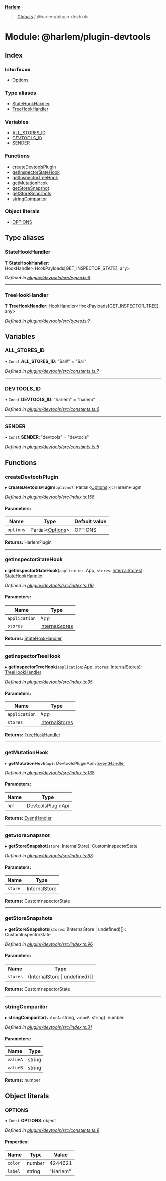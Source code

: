 **[Harlem](../README.md)**

> [Globals](../README.md) / @harlem/plugin-devtools

# Module: @harlem/plugin-devtools

## Index

### Interfaces

* [Options](../interfaces/_harlem_plugin_devtools.options.md)

### Type aliases

* [StateHookHandler](_harlem_plugin_devtools.md#statehookhandler)
* [TreeHookHandler](_harlem_plugin_devtools.md#treehookhandler)

### Variables

* [ALL\_STORES\_ID](_harlem_plugin_devtools.md#all_stores_id)
* [DEVTOOLS\_ID](_harlem_plugin_devtools.md#devtools_id)
* [SENDER](_harlem_plugin_devtools.md#sender)

### Functions

* [createDevtoolsPlugin](_harlem_plugin_devtools.md#createdevtoolsplugin)
* [getInspectorStateHook](_harlem_plugin_devtools.md#getinspectorstatehook)
* [getInspectorTreeHook](_harlem_plugin_devtools.md#getinspectortreehook)
* [getMutationHook](_harlem_plugin_devtools.md#getmutationhook)
* [getStoreSnapshot](_harlem_plugin_devtools.md#getstoresnapshot)
* [getStoreSnapshots](_harlem_plugin_devtools.md#getstoresnapshots)
* [stringComparitor](_harlem_plugin_devtools.md#stringcomparitor)

### Object literals

* [OPTIONS](_harlem_plugin_devtools.md#options)

## Type aliases

### StateHookHandler

Ƭ  **StateHookHandler**: HookHandler\<HookPayloads[GET\_INSPECTOR\_STATE], any>

*Defined in [plugins/devtools/src/types.ts:8](https://github.com/andrewcourtice/harlem/blob/97733b5/plugins/devtools/src/types.ts#L8)*

___

### TreeHookHandler

Ƭ  **TreeHookHandler**: HookHandler\<HookPayloads[GET\_INSPECTOR\_TREE], any>

*Defined in [plugins/devtools/src/types.ts:7](https://github.com/andrewcourtice/harlem/blob/97733b5/plugins/devtools/src/types.ts#L7)*

## Variables

### ALL\_STORES\_ID

• `Const` **ALL\_STORES\_ID**: \"$all\" = "$all"

*Defined in [plugins/devtools/src/constants.ts:7](https://github.com/andrewcourtice/harlem/blob/97733b5/plugins/devtools/src/constants.ts#L7)*

___

### DEVTOOLS\_ID

• `Const` **DEVTOOLS\_ID**: \"harlem\" = "harlem"

*Defined in [plugins/devtools/src/constants.ts:6](https://github.com/andrewcourtice/harlem/blob/97733b5/plugins/devtools/src/constants.ts#L6)*

___

### SENDER

• `Const` **SENDER**: \"devtools\" = "devtools"

*Defined in [plugins/devtools/src/constants.ts:5](https://github.com/andrewcourtice/harlem/blob/97733b5/plugins/devtools/src/constants.ts#L5)*

## Functions

### createDevtoolsPlugin

▸ **createDevtoolsPlugin**(`options?`: Partial\<[Options](../interfaces/_harlem_plugin_devtools.options.md)>): HarlemPlugin

*Defined in [plugins/devtools/src/index.ts:158](https://github.com/andrewcourtice/harlem/blob/97733b5/plugins/devtools/src/index.ts#L158)*

#### Parameters:

Name | Type | Default value |
------ | ------ | ------ |
`options` | Partial\<[Options](../interfaces/_harlem_plugin_devtools.options.md)> | OPTIONS |

**Returns:** HarlemPlugin

___

### getInspectorStateHook

▸ **getInspectorStateHook**(`application`: App, `stores`: [InternalStores](_harlem_core.md#internalstores)): [StateHookHandler](_harlem_plugin_devtools.md#statehookhandler)

*Defined in [plugins/devtools/src/index.ts:116](https://github.com/andrewcourtice/harlem/blob/97733b5/plugins/devtools/src/index.ts#L116)*

#### Parameters:

Name | Type |
------ | ------ |
`application` | App |
`stores` | [InternalStores](_harlem_core.md#internalstores) |

**Returns:** [StateHookHandler](_harlem_plugin_devtools.md#statehookhandler)

___

### getInspectorTreeHook

▸ **getInspectorTreeHook**(`application`: App, `stores`: [InternalStores](_harlem_core.md#internalstores)): [TreeHookHandler](_harlem_plugin_devtools.md#treehookhandler)

*Defined in [plugins/devtools/src/index.ts:35](https://github.com/andrewcourtice/harlem/blob/97733b5/plugins/devtools/src/index.ts#L35)*

#### Parameters:

Name | Type |
------ | ------ |
`application` | App |
`stores` | [InternalStores](_harlem_core.md#internalstores) |

**Returns:** [TreeHookHandler](_harlem_plugin_devtools.md#treehookhandler)

___

### getMutationHook

▸ **getMutationHook**(`api`: DevtoolsPluginApi): [EventHandler](_harlem_core.md#eventhandler)

*Defined in [plugins/devtools/src/index.ts:138](https://github.com/andrewcourtice/harlem/blob/97733b5/plugins/devtools/src/index.ts#L138)*

#### Parameters:

Name | Type |
------ | ------ |
`api` | DevtoolsPluginApi |

**Returns:** [EventHandler](_harlem_core.md#eventhandler)

___

### getStoreSnapshot

▸ **getStoreSnapshot**(`store`: InternalStore): CustomInspectorState

*Defined in [plugins/devtools/src/index.ts:63](https://github.com/andrewcourtice/harlem/blob/97733b5/plugins/devtools/src/index.ts#L63)*

#### Parameters:

Name | Type |
------ | ------ |
`store` | InternalStore |

**Returns:** CustomInspectorState

___

### getStoreSnapshots

▸ **getStoreSnapshots**(`stores`: (InternalStore \| undefined)[]): CustomInspectorState

*Defined in [plugins/devtools/src/index.ts:96](https://github.com/andrewcourtice/harlem/blob/97733b5/plugins/devtools/src/index.ts#L96)*

#### Parameters:

Name | Type |
------ | ------ |
`stores` | (InternalStore \| undefined)[] |

**Returns:** CustomInspectorState

___

### stringComparitor

▸ **stringComparitor**(`valueA`: string, `valueB`: string): number

*Defined in [plugins/devtools/src/index.ts:31](https://github.com/andrewcourtice/harlem/blob/97733b5/plugins/devtools/src/index.ts#L31)*

#### Parameters:

Name | Type |
------ | ------ |
`valueA` | string |
`valueB` | string |

**Returns:** number

## Object literals

### OPTIONS

▪ `Const` **OPTIONS**: object

*Defined in [plugins/devtools/src/constants.ts:9](https://github.com/andrewcourtice/harlem/blob/97733b5/plugins/devtools/src/constants.ts#L9)*

#### Properties:

Name | Type | Value |
------ | ------ | ------ |
`color` | number | 4244621 |
`label` | string | "Harlem" |

